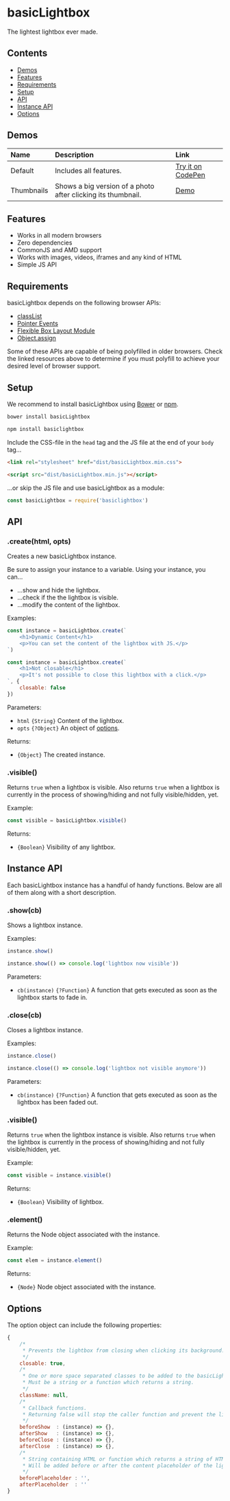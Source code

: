 # basicLightbox

The lightest lightbox ever made.

## Contents

- [Demos](#demos)
- [Features](#features)
- [Requirements](#requirements)
- [Setup](#setup)
- [API](#api)
- [Instance API](#instance-api)
- [Options](#options)

## Demos

| Name | Description | Link |
|:-----------|:------------|:------------|
| Default | Includes all features. | [Try it on CodePen](https://codepen.io/electerious/pen/rLBvGz) |
| Thumbnails | Shows a big version of a photo after clicking its thumbnail. | [Demo](demos/thumbnails.html) |

## Features

- Works in all modern browsers
- Zero dependencies
- CommonJS and AMD support
- Works with images, videos, iframes and any kind of HTML
- Simple JS API

## Requirements

basicLightbox depends on the following browser APIs:

- [classList](https://dom.spec.whatwg.org/#dom-element-classlist)
- [Pointer Events](https://www.w3.org/TR/pointerevents/)
- [Flexible Box Layout Module](https://www.w3.org/TR/css3-flexbox/)
- [Object.assign](http://www.ecma-international.org/ecma-262/6.0/#sec-object.assign)

Some of these APIs are capable of being polyfilled in older browsers. Check the linked resources above to determine if you must polyfill to achieve your desired level of browser support.

## Setup

We recommend to install basicLightbox using [Bower](https://bower.io/) or [npm](https://npmjs.com).

```sh
bower install basicLightbox
```

```sh
npm install basiclightbox
```

Include the CSS-file in the `head` tag and the JS file at the end of your `body` tag…

```html
<link rel="stylesheet" href="dist/basicLightbox.min.css">
```

```html
<script src="dist/basicLightbox.min.js"></script>
```

…or skip the JS file and use basicLightbox as a module:

```js
const basicLightbox = require('basiclightbox')
```

## API

### .create(html, opts)

Creates a new basicLightbox instance.

Be sure to assign your instance to a variable. Using your instance, you can…

* …show and hide the lightbox.
* …check if the the lightbox is visible.
* …modify the content of the lightbox.

Examples:

```js
const instance = basicLightbox.create(`
	<h1>Dynamic Content</h1>
	<p>You can set the content of the lightbox with JS.</p>
`)
```

```js
const instance = basicLightbox.create(`
	<h1>Not closable</h1>
	<p>It's not possible to close this lightbox with a click.</p>
`, {
	closable: false
})
```

Parameters:

- `html` `{String}` Content of the lightbox.
- `opts` `{?Object}` An object of [options](#options).

Returns:

- `{Object}` The created instance.

### .visible()

Returns `true` when a lightbox is visible. Also returns `true` when a lightbox is currently in the process of showing/hiding and not fully visible/hidden, yet.

Example:

```js
const visible = basicLightbox.visible()
```

Returns:

- `{Boolean}` Visibility of any lightbox.

## Instance API

Each basicLightbox instance has a handful of handy functions. Below are all of them along with a short description.

### .show(cb)

Shows a lightbox instance.

Examples:

```js
instance.show()
```

```js
instance.show(() => console.log('lightbox now visible'))
```

Parameters:

- `cb(instance)` `{?Function}` A function that gets executed as soon as the lightbox starts to fade in.

### .close(cb)

Closes a lightbox instance.

Examples:

```js
instance.close()
```

```js
instance.close(() => console.log('lightbox not visible anymore'))
```

Parameters:

- `cb(instance)` `{?Function}` A function that gets executed as soon as the lightbox has been faded out.

### .visible()

Returns `true` when the lightbox instance is visible. Also returns `true` when the lightbox is currently in the process of showing/hiding and not fully visible/hidden, yet.

Example:

```js
const visible = instance.visible()
```

Returns:

- `{Boolean}` Visibility of lightbox.

### .element()

Returns the Node object associated with the instance.

Example:

```js
const elem = instance.element()
```

Returns:

- `{Node}` Node object associated with the instance.

## Options

The option object can include the following properties:

```js
{
	/*
	 * Prevents the lightbox from closing when clicking its background.
	 */
	closable: true,
	/*
	 * One or more space separated classes to be added to the basicLightbox element.
	 * Must be a string or a function which returns a string.
	 */
	className: null,
	/*
	 * Callback functions.
	 * Returning false will stop the caller function and prevent the lightbox from showing or closing.
	 */
	beforeShow  : (instance) => {},
	afterShow   : (instance) => {},
	beforeClose : (instance) => {},
	afterClose  : (instance) => {},
	/*
	 * String containing HTML or function which returns a string of HTML.
	 * Will be added before or after the content placeholder of the lightbox.
	 */
	beforePlaceholder : '',
	afterPlaceholder  : ''
}
```